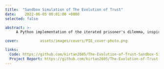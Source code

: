 ```yaml
---
title:  "Sandbox Simulation of The Evolution of Trust"
date:    2022-06-05 00:01:00 +0800
selected: false

abstract: >-
     A Python implementation of the iterated prisoner's dilemma, inspired by the online game 'Evolution of Trust' by Nick Case, focusing on modeling interactions, strategies, and trust dynamics through object-oriented design.

cover:          assets/images/covers/PIE_cover-photo.png

links:
  Code: https://github.com/kirtan2605/The-Evolution-of-Trust-Sandbox-Simulation/tree/master/src
  Project Report: https://github.com/kirtan2605/The-Evolution-of-Trust-Sandbox-Simulation/raw/master/project-report.pdf
---
```

